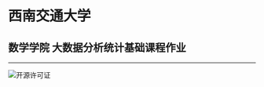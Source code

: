 # 西南交通大学
## 数学学院 大数据分析统计基础课程作业
***
![开源许可证](https://img.shields.io/badge/license-BSD-blue.svg?style=plastic)

